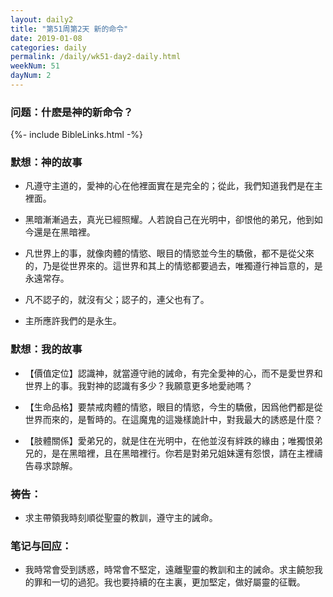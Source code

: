```yaml
---
layout: daily2
title: "第51周第2天 新的命令"
date: 2019-01-08
categories: daily
permalink: /daily/wk51-day2-daily.html
weekNum: 51
dayNum: 2
---
```


### 问题：什麽是神的新命令？

{%- include BibleLinks.html -%}

### 默想：神的故事 
+ 凡遵守主道的，愛神的心在他裡面實在是完全的；從此，我們知道我們是在主裡面。

+ 黑暗漸漸過去，真光已經照耀。人若說自己在光明中，卻恨他的弟兄，他到如今還是在黑暗裡。

+ 凡世界上的事，就像肉體的情慾、眼目的情慾並今生的驕傲，都不是從父來的，乃是從世界來的。這世界和其上的情慾都要過去，唯獨遵行神旨意的，是永遠常存。

+ 凡不認子的，就沒有父；認子的，連父也有了。

+ 主所應許我們的是永生。

### 默想：我的故事
+ 【價值定位】認識神，就當遵守祂的誡命，有完全愛神的心，而不是愛世界和世界上的事。我對神的認識有多少？我願意更多地愛祂嗎？

+ 【生命品格】要禁戒肉體的情慾，眼目的情慾，今生的驕傲，因爲他們都是從世界而來的，是暫時的。在這魔鬼的這幾樣詭計中，對我最大的誘惑是什麼？

+ 【肢體關係】愛弟兄的，就是住在光明中，在他並沒有絆跌的緣由；唯獨恨弟兄的，是在黑暗裡，且在黑暗裡行。你若是對弟兄姐妹還有怨恨，請在主裡禱告尋求諒解。

### 祷告：

+ 求主帶領我時刻順從聖靈的教訓，遵守主的誡命。

### 笔记与回应：

+ 我時常會受到誘惑，時常會不堅定，遠離聖靈的教訓和主的誡命。求主饒恕我的罪和一切的過犯。我也要持續的在主裏，更加堅定，做好屬靈的征戰。
